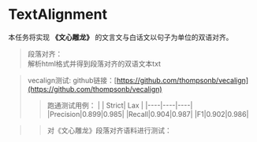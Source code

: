 # TextAlignment
本任务将实现 **《文心雕龙》**  的文言文与白话文以句子为单位的双语对齐。
> 段落对齐：  
> 解析html格式并得到段落对齐的双语文本txt  

> vecalign测试:
> github链接：[https://github.com/thompsonb/vecalign](https://github.com/thompsonb/vecalign)  
>> 跑通测试用例：
>> | | Strict| Lax |
>> |----|----|----|
>> |Precision|0.899|0.985|
>> |Recall|0.904|0.987|
>> |F1|0.902|0.986|  

>> 对《文心雕龙》段落对齐语料进行测试：  
>>
